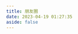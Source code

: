 ```yaml
---
title: 朋友圈
date: 2023-04-19 01:27:35
aside: false
---
```


<div id="hexo-circle-of-friends-root"></div>
<script async src="https://npm.elemecdn.com/blogassets@1.1.4/fcircle/fcircle.min.js"></script>
